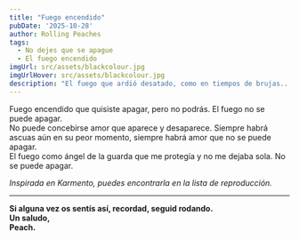```yaml
---
title: "Fuego encendido" 
pubDate: '2025-10-28'
author: Rolling Peaches
tags: 
  - No dejes que se apague
  - El fuego encendido
imgUrl: src/assets/blackcolour.jpg
imgUrlHover: src/assets/blackcolour.jpg
description: "El fuego que ardió desatado, como en tiempos de brujas..."
---
```

Fuego encendido que quisiste apagar, pero no podrás. El fuego no se puede apagar.     
No puede concebirse amor que aparece y desaparece. Siempre habrá ascuas aún en su peor momento, siempre habrá amor que no se puede apagar.  
El fuego como ángel de la guarda que me protegía y no me dejaba sola. No se puede apagar.  

_Inspirada en Karmento, puedes encontrarla en la lista de reproducción._

---

**Si alguna vez os sentís así, recordad, seguid rodando.  
Un saludo,  
Peach.**
